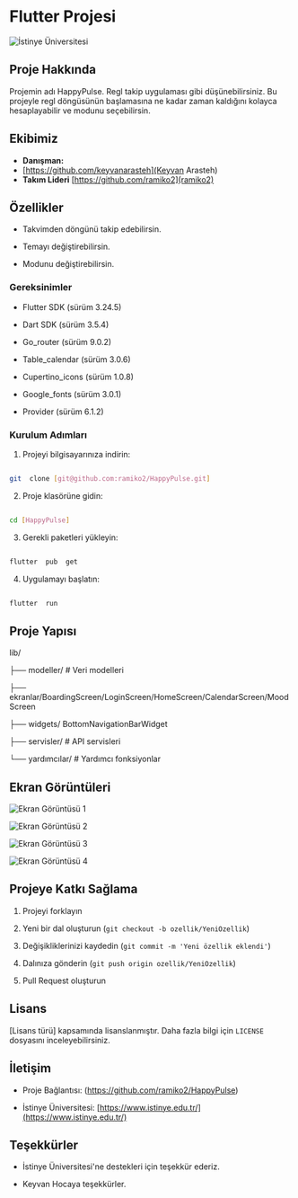 
# Flutter Projesi



![İstinye Üniversitesi](https://www.unitededucation.com/linklogoch/istinye-university-logo.png)



## Proje Hakkında

Projemin adı HappyPulse. Regl takip uygulaması gibi düşünebilirsiniz. Bu projeyle regl döngüsünün başlamasına ne kadar zaman kaldığını kolayca hesaplayabilir ve modunu seçebilirsin.



## Ekibimiz

-  **Danışman:**
-  [https://github.com/keyvanarasteh](Keyvan Arasteh)
-  **Takım Lideri**
   [https://github.com/ramiko2](ramiko2)



## Özellikler

- Takvimden döngünü takip edebilirsin.

- Temayı değiştirebilirsin.

- Modunu değiştirebilirsin.



### Gereksinimler

- Flutter SDK (sürüm 3.24.5)

- Dart SDK (sürüm  3.5.4)

- Go_router (sürüm 9.0.2)
  
- Table_calendar (sürüm 3.0.6)
  
- Cupertino_icons (sürüm 1.0.8)
  
- Google_fonts (sürüm 3.0.1)

- Provider (sürüm 6.1.2)


### Kurulum Adımları

1. Projeyi bilgisayarınıza indirin:

```bash

git  clone [git@github.com:ramiko2/HappyPulse.git]

```



2. Proje klasörüne gidin:

```bash

cd [HappyPulse]

```



3. Gerekli paketleri yükleyin:

```bash

flutter  pub  get

```



4. Uygulamayı başlatın:

```bash

flutter  run

```



## Proje Yapısı

lib/

├── modeller/ # Veri modelleri

├── ekranlar/BoardingScreen/LoginScreen/HomeScreen/CalendarScreen/MoodScreen

├── widgets/ BottomNavigationBarWidget

├── servisler/ # API servisleri

└── yardımcılar/ # Yardımcı fonksiyonlar




## Ekran Görüntüleri

![Ekran Görüntüsü 1](assets/images/a.png)

![Ekran Görüntüsü 2](assets/images/b.png)

![Ekran Görüntüsü 3](assets/images/c.png)

![Ekran Görüntüsü 4](assets/images/d.png)





## Projeye Katkı Sağlama

1. Projeyi forklayın

2. Yeni bir dal oluşturun (`git checkout -b ozellik/YeniOzellik`)

3. Değişikliklerinizi kaydedin (`git commit -m 'Yeni özellik eklendi'`)

4. Dalınıza gönderin (`git push origin ozellik/YeniOzellik`)

5. Pull Request oluşturun



## Lisans

[Lisans türü] kapsamında lisanslanmıştır. Daha fazla bilgi için `LICENSE` dosyasını inceleyebilirsiniz.



## İletişim

- Proje Bağlantısı: (https://github.com/ramiko2/HappyPulse)

- İstinye Üniversitesi: [https://www.istinye.edu.tr/](https://www.istinye.edu.tr/)



## Teşekkürler

- İstinye Üniversitesi'ne destekleri için teşekkür ederiz.

- Keyvan Hocaya teşekkürler.



